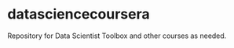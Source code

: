 datasciencecoursera
===================

Repository for Data Scientist Toolbox and other courses as needed.
